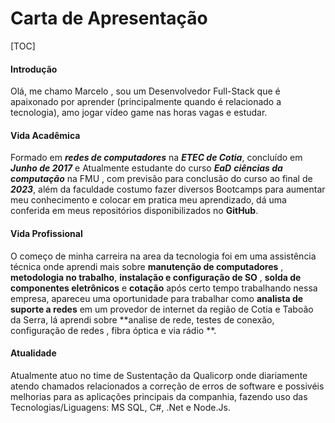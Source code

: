 # Carta de Apresentação

[TOC]

#### Introdução

Olá, me chamo Marcelo ,  sou um Desenvolvedor Full-Stack que é apaixonado por aprender (principalmente quando é relacionado a tecnologia), amo jogar vídeo game nas horas vagas e estudar.

#### Vida Acadêmica



Formado em _**redes de computadores**_ na _**ETEC de Cotia**_, concluído em _**Junho de 2017**_ e Atualmente estudante do curso _**EaD**_ _**ciências da computação**_ na FMU , com previsão para conclusão do curso ao final de **_2023_**, além da faculdade costumo fazer diversos Bootcamps para aumentar meu conhecimento e colocar em pratica meu aprendizado, dá uma conferida em meus repositórios disponibilizados no **GitHub**.

#### Vida Profissional

O começo de minha carreira na area da tecnologia foi em uma assistência técnica onde aprendi mais sobre **manutenção de computadores** , **metodologia no trabalho**, **instalação e configuração de SO** , **solda de componentes eletrônicos** e **cotação** após certo tempo trabalhando nessa empresa, apareceu uma oportunidade para trabalhar como **analista de suporte a redes** em um provedor de internet da região de Cotia e Taboão da Serra, lá aprendi sobre **analise de rede, testes de conexão, configuração de redes , fibra óptica e via rádio **.

#### Atualidade

Atualmente atuo no time de Sustentação da Qualicorp onde diariamente atendo chamados relacionados a correção de erros de software e possivéis melhorias para as aplicações principais da companhia, fazendo uso das Tecnologias/Liguagens: MS SQL, C#, .Net e Node.Js.
